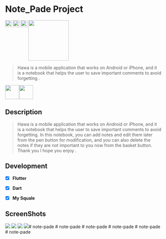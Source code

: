 # Note_Pade Project

<a href="https://twitter.com/OelshereifS">
  <img align="left" alt="Omar Elshereif | Twitter" width="22px" src="https://cdn.jsdelivr.net/npm/simple-icons@v3/icons/twitter.svg" /></a>
  <a href="https://www.linkedin.com/in/omar-elshereif-67605723a/">
  <img align="left" alt="Adarshreddyash LinkdeIN" width="22px" src="https://cdn.jsdelivr.net/npm/simple-icons@v3/icons/linkedin.svg" />
</a>
<a href="https://www.instagram.com/o.elshereif/">
  <img align="left" alt="Adarshreddyash Instagram" width="22px" src="https://cdn.jsdelivr.net/npm/simple-icons@v3/icons/instagram.svg" /></a>



<img src="images/note_pade.png" height="130">

> Hawa is a mobile application that works on Android or iPhone, and it is a notebook that helps the user to save important comments to avoid forgetting .

<img src="https://raw.githubusercontent.com/github/explore/80688e429a7d4ef2fca1e82350fe8e3517d3494d/topics/flutter/flutter.png" height="45"><img src="https://upload.wikimedia.org/wikipedia/commons/7/7e/Dart-logo.png" height="45">

## Description

> Hawa is a mobile application that works on Android or iPhone, and it is a notebook that helps the user to save important comments to avoid forgetting. In this notebook, you can add notes and edit them later from the pen button for modification, and you can also delete the notes if they are not important to you now from the basket button. Thank you I hope you enjoy .


## Development

* [x] **Flutter** 
* [x] **Dart**
* [x] **My Squale**


## ScreenShots

<img src="images/1Screen.png">
<img src="images/2Screen.png">
<img src="images/3Screen.png">
<img src="images/4Screen.png">#   n o t e - p a d e  
 #   n o t e - p a d e  
 #   n o t e - p a d e  
 #   n o t e - p a d e  
 #   n o t e - p a d e  
 #   n o t e - p a d e  
 